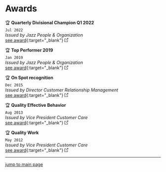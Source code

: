 # Awards

🏆 __Quarterly Divisional Champion Q1 2022__  
`Jul 2022`  
_Issued by Jazz People & Organization_  
[see award](../awards/assets/bachelor_abubakarriaz.jpg "see award picture"){:target="_blank"} ![External Link](../assets/external_link_icon_12_12.png)

🏆 __Top Performer 2019__  
`Jan 2019`  
_Issued by Jazz People & Organization_  
[see award](../awards/assets/bachelor_abubakarriaz.jpg "see award picture"){:target="_blank"} ![External Link](../assets/external_link_icon_12_12.png)

🏆 __On Spot recognition__  
`Dec 2015`  
_Issued by Director Customer Relationship Management_  
[see award](../awards/assets/bachelor_abubakarriaz.jpg "see award picture"){:target="_blank"} ![External Link](../assets/external_link_icon_12_12.png)

🏆 __Quality Effective Behavior__  
`Aug 2013`  
_Issued by Vice President Customer Care_  
[see award](../awards/assets/bachelor_abubakarriaz.jpg "see award picture"){:target="_blank"} ![External Link](../assets/external_link_icon_12_12.png)

🏆 __Quality Work__  
`May 2012`  
_Issued by Vice President Customer Care_  
[see award](../awards/assets/bachelor_abubakarriaz.jpg "see award picture"){:target="_blank"} ![External Link](../assets/external_link_icon_12_12.png)

---
[jump to main page](https://mabubakarriaz.github.io)
